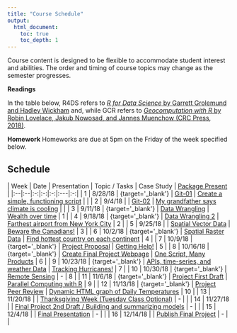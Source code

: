 ```yaml
---
title: "Course Schedule"
output:
  html_document:
    toc: true
    toc_depth: 1
---
```




Course content is designed to be flexible to accommodate student interest and abilities.  The order and timing of course topics may change as the semester progresses.  

**Readings**

In the table below, R4DS refers to [_R for Data Science_ by Garrett Grolemund and Hadley Wickham](http://r4ds.had.co.nz) and, while GCR refers to [_Geocomputation with R_ by Robin Lovelace, Jakub Nowosad, and Jannes Muenchow (CRC Press, 2018)](https://geocompr.robinlovelace.net/).

**Homework**
Homeworks are due at 5pm on the Friday of the week specified below.


## Schedule

| Week | Date | Presentation | Topic / Tasks  |  Case Study | [Package Present](PackageIntro.html) |
|:--|:--|:-:|:-:|:-:|:---|:-:|
|  1 |  8/28/18 |  [<i class='fas fa-desktop'>    </i>](presentations/PS_01_intro.html){target='_blank'} |  [Git-01](./TK_01.html) |  [Create a simple, functioning script](./CS_01.html) |   |
 |  2 |  9/4/18 |   |  [Git-02](./TK_02.html) |  [My grandfather says climate is cooling](./CS_02.html) |   |
 |  3 |  9/11/18 |  [<i class='fas fa-desktop'>    </i>](presentations/03_DataWrangling.pdf){target='_blank'} |  [Data Wrangling](./TK_03.html) |  [Wealth over time](./CS_03.html) |  1 |
 |  4 |  9/18/18 |  [<i class='fas fa-desktop'>    </i>](presentations/PS_04_join.html){target='_blank'} |  [Data Wrangling 2](./TK_04.html) |  [Farthest airport from New York City](./CS_04.html) |  2 |
 |  5 |  9/25/18 |   |  [Spatial Vector Data](./TK_05.html) |  [Beware the Canadians!](./CS_05.html) |  3 |
 |  6 |  10/2/18 |  [<i class='fas fa-desktop'>    </i>](presentations/PS_06_raster.html){target='_blank'} |  [Spatial Raster Data](./TK_06.html) |  [Find hottest country on each continent](./CS_06.html) |  4 |
 |  7 |  10/9/18 |  [<i class='fas fa-desktop'>    </i>](presentations/PS_07_help.html){target='_blank'} |  [Project Proposal](./TK_07.html) |  [Getting Help!](./CS_07.html) |  5 |
 |  8 |  10/16/18 |  [<i class='fas fa-desktop'>    </i>](presentations/PS_08_repro.html){target='_blank'} |  [Create Final Project Webpage](./TK_08.html) |  [One Script, Many Products](./CS_08.html) |  6 |
 |  9 |  10/23/18 |  [<i class='fas fa-desktop'>    </i>](presentations/PS_09_weather.html){target='_blank'} |  [APIs, time-series, and weather Data](./TK_09.html) |  [Tracking Hurricanes!](./CS_09.html) |  7 |
 |  10 |  10/30/18 |  [<i class='fas fa-desktop'>    </i>](presentations/PS_10_RS.html){target='_blank'} |  [Remote Sensing](./TK_10.html) |   -  |  8 |
 |  11 |  11/6/18 |  [<i class='fas fa-desktop'>    </i>](presentations/PS_11_ParallelProcessing.html){target='_blank'} |  [Project First Draft](./TK_11.html) |  [Parallel Computing with R](./CS_11_ParallelProcessing.html) |  9 |
 |  12 |  11/13/18 |  [<i class='fas fa-desktop'>    </i>](presentations/PS_12.html){target='_blank'} |  [Project Peer Review](./TK_12.html) |  [Dynamic HTML graph of Daily Temperatures](./CS_12.html) |  10 |
 |  13 |  11/20/18 |   |  [Thanksgiving Week (Tuesday Class Optional)](./TK_13.html) |   -  |   |
 |  14 |  11/27/18 |   |  [Final Project 2nd Draft / Building and summarizing models](./TK_14.html) |   -  |   |
 |  15 |  12/4/18 |   |  [Final Presentation](./TK_15.html) |   -  |   |
 |  16 |  12/14/18 |   |  [Publish Final Project](./TK_16.html) |   -  |   |
 
